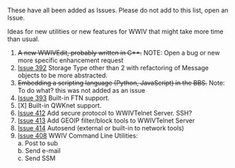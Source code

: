 These have all been added as Issues. Please do not add to this list, open an Issue.

Ideas for new utilities or new features for WWIV that might take more time than usual.

1. ~~A new WWIVEdit, probably written in C++.~~ NOTE: Open a bug or new more specific enhancement request
2. [Issue 392](https://github.com/wwivbbs/wwiv/issues/392) Storage Type other than 2 with refactoring of Message objects to be more abstracted.
3. ~~Embedding a scripting language (Python, JavaScript) in the BBS.~~ Note: To do what? this was not added as an issue
4. [Issue 393](https://github.com/wwivbbs/wwiv/issues/393) Built-in FTN support.
5. [X] Built-in QWKnet support.
6. [Issue 412](https://github.com/wwivbbs/wwiv/issues/412) Add secure protocol to WWIVTelnet Server. SSH?
7. [Issue 413](https://github.com/wwivbbs/wwiv/issues/413) Add GEOIP filter/block tools to WWIVTelnet Server
8. [Issue 414](https://github.com/wwivbbs/wwiv/issues/414) Autosend (external or built-in to network tools)
9. [Issue 408](https://github.com/wwivbbs/wwiv/issues/408) WWIV Command Line Utilities:  
 a. Post to sub  
 b. Send e-mail  
 c. Send SSM  

